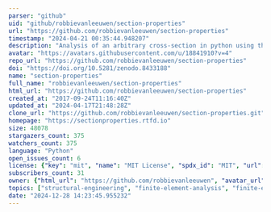 ```yaml
---
parser: "github"
uid: "github/robbievanleeuwen/section-properties"
url: "https://github.com/robbievanleeuwen/section-properties"
timestamp: "2024-04-21 00:35:44.948207"
description: "Analysis of an arbitrary cross-section in python using the finite element method."
avatar: "https://avatars.githubusercontent.com/u/18841910?v=4"
repo_url: "https://github.com/robbievanleeuwen/section-properties"
doi: "https://doi.org/10.5281/zenodo.8433188"
name: "section-properties"
full_name: "robbievanleeuwen/section-properties"
html_url: "https://github.com/robbievanleeuwen/section-properties"
created_at: "2017-09-24T11:16:40Z"
updated_at: "2024-04-17T21:48:28Z"
clone_url: "https://github.com/robbievanleeuwen/section-properties.git"
homepage: "https://sectionproperties.rtfd.io"
size: 48078
stargazers_count: 375
watchers_count: 375
language: "Python"
open_issues_count: 6
license: {"key": "mit", "name": "MIT License", "spdx_id": "MIT", "url": "https://api.github.com/licenses/mit", "node_id": "MDc6TGljZW5zZTEz"}
subscribers_count: 31
owner: {"html_url": "https://github.com/robbievanleeuwen", "avatar_url": "https://avatars.githubusercontent.com/u/18841910?v=4", "login": "robbievanleeuwen", "type": "User"}
topics: ["structural-engineering", "finite-element-analysis", "finite-element-method", "computational-mechanics", "python", "cross-section", "stress-analysis"]
date: "2024-12-28 14:23:45.955232"
---
```

